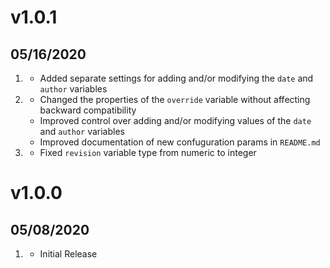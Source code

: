 # v1.0.1
## 05/16/2020

1. [](#new)
    * Added separate settings for adding and/or modifying the `date` and `author` variables
1. [](#improved)
    * Changed the properties of the `override` variable without affecting backward compatibility
    * Improved control over adding and/or modifying values of the `date` and `author` variables
    * Improved documentation of new confuguration params in `README.md`
1. [](#bugfix)
    * Fixed `revision` variable type from numeric to integer 

# v1.0.0
##  05/08/2020

1. [](#new)
    * Initial Release    
